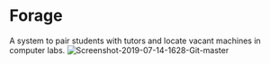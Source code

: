 # Forage
A system to pair students with tutors and locate vacant machines in computer labs.
![Screenshot-2019-07-14-1628-Git-master](https://user-images.githubusercontent.com/26520289/61285110-95c84400-a7c0-11e9-9d04-03628776b5eb.png)
